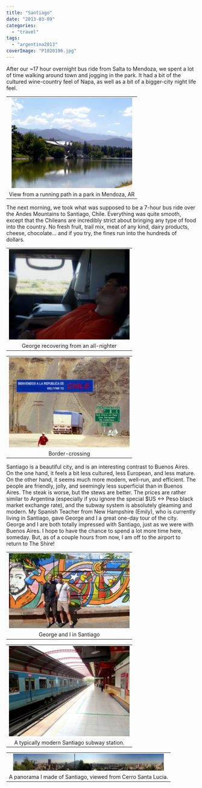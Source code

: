 ```yaml
---
title: "Santiago"
date: "2013-03-09"
categories: 
  - "travel"
tags: 
  - "argentina2013"
coverImage: "P1020196.jpg"
---
```


  
After our ~17 hour overnight bus ride from Salta to Mendoza, we spent a lot of time walking around town and jogging in the park. It had a bit of the cultured wine-country feel of Napa, as well as a bit of a bigger-city night life feel.  
  

<table align="center" cellpadding="0" cellspacing="0" style="margin-left: auto; margin-right: auto; text-align: center;"><tbody><tr><td style="text-align: center;"><a href="http://www.rdchambers.net/wp-content/uploads/2013/03/P1020196.jpg" style="margin-left: auto; margin-right: auto;"><img border="0" height="240" src="images/P1020196-300x225.jpg" width="320"></a></td></tr><tr><td style="text-align: center;">View from a running path in a park in Mendoza, AR</td></tr></tbody></table>

The next morning, we took what was supposed to be a 7-hour bus ride over the Andes Mountains to Santiago, Chile. Everything was quite smooth, except that the Chileans are incredibly strict about bringing any type of food into the country. No fresh fruit, trail mix, meat of any kind, dairy products, cheese, chocolate... and if you try, the fines run into the hundreds of dollars.  
  

<table align="center" cellpadding="0" cellspacing="0" style="margin-left: auto; margin-right: auto; text-align: center;"><tbody><tr><td style="text-align: center;"><a href="http://www.rdchambers.net/wp-content/uploads/2013/03/P1020216.jpg" style="margin-left: auto; margin-right: auto;"><img border="0" height="240" src="images/P1020216-300x225.jpg" width="320"></a></td></tr><tr><td style="text-align: center;">George recovering from an all-nighter</td></tr></tbody></table>

<table align="center" cellpadding="0" cellspacing="0" style="margin-left: auto; margin-right: auto; text-align: center;"><tbody><tr><td style="text-align: center;"><a href="http://www.rdchambers.net/wp-content/uploads/2013/03/P1020219.jpg" style="margin-left: auto; margin-right: auto;"><img border="0" height="239" src="images/P1020219-300x224.jpg" width="320"></a></td></tr><tr><td style="text-align: center;">Border-crossing</td></tr></tbody></table>

Santiago is a beautiful city, and is an interesting contrast to Buenos Aires. On the one hand, it feels a bit less cultured, less European, and less mature. On the other hand, it seems much more modern, well-run, and efficient. The people are friendly, jolly, and seemingly less superficial than in Buenos Aires. The steak is worse, but the stews are better. The prices are rather similar to Argentina (especially if you ignore the special $US <-> Peso black market exchange rate), and the subway system is absolutely gleaming and modern. My Spanish Teacher from New Hampshire (Emily), who is currently living in Santiago, gave George and I a great one-day tour of the city. George and I are both totally impressed with Santiago, just as we were with Buenos Aires. I hope to have the chance to spend a lot more time here, someday. But, as of a couple hours from now, I am off to the airport to return to The Shire!  
  

<table align="center" cellpadding="0" cellspacing="0" style="margin-left: auto; margin-right: auto; text-align: center;"><tbody><tr><td style="text-align: center;"><a href="http://www.rdchambers.net/wp-content/uploads/2013/03/P1020228.jpg" style="margin-left: auto; margin-right: auto;"><img border="0" height="199" src="images/P1020228-300x187.jpg" width="320"></a></td></tr><tr><td style="text-align: center;">George and I in Santiago</td></tr></tbody></table>

  

<table align="center" cellpadding="0" cellspacing="0" style="margin-left: auto; margin-right: auto; text-align: center;"><tbody><tr><td style="text-align: center;"><a href="http://www.rdchambers.net/wp-content/uploads/2013/03/P1020241.jpg" style="margin-left: auto; margin-right: auto;"><img border="0" height="240" src="images/P1020241-300x225.jpg" width="320"></a></td></tr><tr><td style="text-align: center;">A typically modern Santiago subway station.</td></tr></tbody></table>

<table align="center" cellpadding="0" cellspacing="0" style="margin-left: auto; margin-right: auto; text-align: center;"><tbody><tr><td style="text-align: center;"><a href="http://www.rdchambers.net/wp-content/uploads/2013/03/santiago_panorama.jpg" style="margin-left: auto; margin-right: auto;"><img border="0" height="45" src="images/santiago_panorama-300x34.jpg" width="400"></a></td></tr><tr><td style="text-align: center;">A panorama I made of Santiago, viewed from Cerro Santa Lucia.</td></tr></tbody></table>
